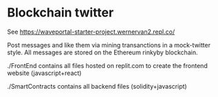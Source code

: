 # Blockchain twitter

See https://waveportal-starter-project.wernervan2.repl.co/

Post messages and like them via mining transanctions in a mock-twitter style. All messages are stored on the Ethereum  rinkyby blockchain.

./FrontEnd contains all files hosted on replit.com to create the frontend website (javascript+react) 

./SmartContracts contains all backend files (solidity+javascript)
